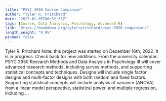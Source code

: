 ```yaml
---
title: "PSYC 3950 Course Companion"
author: "Tyler R. Pritchard"
date: "2023-01-05T00:52:33Z"
tags: [Course, Data Analysis, Psychology, Advanced R]
link: "https://bookdown.org/tylerrpritchard/psyc-3950-companion/"
length_weight: "9.9%"
pinned: false
---
```


Tyler R. Pritchard Note: this project was started on December 16th, 2022. It is in progress. Check back for new additions. From the university calendar: PSYC 3950 Research Methods and Data Analysis in Psychology III will cover advanced research methods, including survey methods, and supporting statistical concepts and techniques. Designs will include single factor designs and multi-factor designs with both random and fixed factors. Supporting statistical concepts will include analysis of variance (ANOVA) from a linear model perspective, statistical power, and multiple regression, including ...
